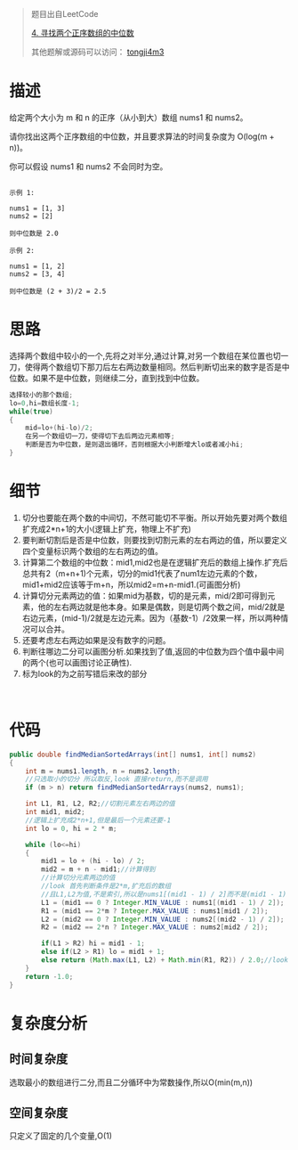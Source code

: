 > 题目出自LeetCode
>
>   [4. 寻找两个正序数组的中位数](https://leetcode-cn.com/problems/median-of-two-sorted-arrays/)
>
>  其他题解或源码可以访问： [tongji4m3](https://github.com/tongji4m3/LeetCode)



# 描述

给定两个大小为 m 和 n 的正序（从小到大）数组 nums1 和 nums2。

请你找出这两个正序数组的中位数，并且要求算法的时间复杂度为 O(log(m + n))。

你可以假设 nums1 和 nums2 不会同时为空。


```

示例 1:

nums1 = [1, 3]
nums2 = [2]

则中位数是 2.0

```


```
示例 2:

nums1 = [1, 2]
nums2 = [3, 4]

则中位数是 (2 + 3)/2 = 2.5

```

# 思路

选择两个数组中较小的一个,先将之对半分,通过计算,对另一个数组在某位置也切一刀，使得两个数组切下那刀后左右两边数量相同。然后判断切出来的数字是否是中位数。如果不是中位数，则继续二分，直到找到中位数。


```java
选择较小的那个数组;
lo=0,hi=数组长度-1;
while(true)
{
    mid=lo+(hi-lo)/2;
    在另一个数组切一刀，使得切下去后两边元素相等;
    判断是否为中位数，是则退出循环，否则根据大小判断增大lo或者减小hi;
}
```





# 细节

1. 切分也要能在两个数的中间切，不然可能切不平衡。所以开始先要对两个数组扩充成2*n+1的大小(逻辑上扩充，物理上不扩充)
2. 要判断切割后是否是中位数，则要找到切割元素的左右两边的值，所以要定义四个变量标识两个数组的左右两边的值。
3. 计算第二个数组的中位数：mid1,mid2也是在逻辑扩充后的数组上操作.扩充后总共有2（m+n+1)个元素，切分的mid1代表了num1左边元素的个数，mid1+mid2应该等于m+n，所以mid2=m+n-mid1.(可画图分析)
4. 计算切分元素两边的值：如果mid为基数，切的是元素，mid/2即可得到元素，他的左右两边就是他本身。如果是偶数，则是切两个数之间，mid/2就是右边元素，(mid-1)/2就是左边元素。因为（基数-1）/2效果一样，所以两种情况可以合并。
5. 还要考虑左右两边如果是没有数字的问题。
6. 判断往哪边二分可以画图分析.如果找到了值,返回的中位数为四个值中最中间的两个(也可以画图讨论正确性).
7. 标为look的为之前写错后来改的部分

​	

# 代码
```java
public double findMedianSortedArrays(int[] nums1, int[] nums2)
{
    int m = nums1.length, n = nums2.length;
    //只选取小的切分 所以取反,look 直接return,而不是调用
    if (m > n) return findMedianSortedArrays(nums2, nums1);

    int L1, R1, L2, R2;//切割元素左右两边的值
    int mid1, mid2;
    //逻辑上扩充成2*n+1,但是最后一个元素还要-1
    int lo = 0, hi = 2 * m;

    while (lo<=hi)
    {
        mid1 = lo + (hi - lo) / 2;
        mid2 = m + n - mid1;//计算得到
        //计算切分元素两边的值
        //look 首先判断条件是2*m,扩充后的数组
        //且L1,L2为值,不是索引,所以是nums1[(mid1 - 1) / 2]而不是(mid1 - 1) / 2
        L1 = (mid1 == 0 ? Integer.MIN_VALUE : nums1[(mid1 - 1) / 2]);
        R1 = (mid1 == 2*m ? Integer.MAX_VALUE : nums1[mid1 / 2]);
        L2 = (mid2 == 0 ? Integer.MIN_VALUE : nums2[(mid2 - 1) / 2]);
        R2 = (mid2 == 2*n ? Integer.MAX_VALUE : nums2[mid2 / 2]);

        if(L1 > R2) hi = mid1 - 1;
        else if(L2 > R1) lo = mid1 + 1;
        else return (Math.max(L1, L2) + Math.min(R1, R2)) / 2.0;//look 注意运算优先级
    }
    return -1.0;
}
```


# 复杂度分析
## 时间复杂度
选取最小的数组进行二分,而且二分循环中为常数操作,所以O(min(m,n))
## 空间复杂度
只定义了固定的几个变量,O(1)
